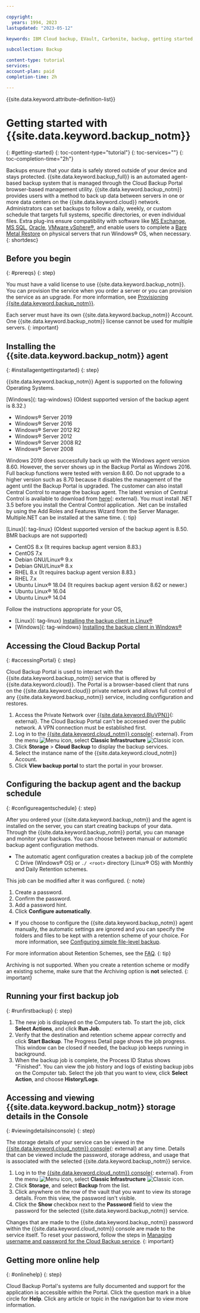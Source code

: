 ```yaml
---

copyright:
  years: 1994, 2023
lastupdated: "2023-05-12"

keywords: IBM Cloud backup, EVault, Carbonite, backup, getting started, setup, configure, run backup, billing, pricing,

subcollection: Backup

content-type: tutorial
services:
account-plan: paid
completion-time: 2h

---
```


{{site.data.keyword.attribute-definition-list}}

# Getting started with {{site.data.keyword.backup_notm}}
{: #getting-started}
{: toc-content-type="tutorial"}
{: toc-services=""}
{: toc-completion-time="2h"}

Backups ensure that your data is safely stored outside of your device and stays protected. {{site.data.keyword.backup_full}} is an automated agent-based backup system that is managed through the Cloud Backup Portal browser-based management utility. {{site.data.keyword.backup_notm}} provides users with a method to back up data between servers in one or more data centers on the {{site.data.keyword.cloud}} network. Administrators can set backups to follow a daily, weekly, or custom schedule that targets full systems, specific directories, or even individual files. Extra plug-ins ensure compatibility with software like [MS Exchange](/docs/Backup?topic=Backup-Exchangeplugin), [MS SQL](/docs/Backup?topic=Backup-MSSQLplugin), [Oracle](/docs/Backup?topic=Backup-Oracleplugin#Oracleplugin), [VMware vSphere&reg;](/docs/Backup?topic=Backup-VRA), and enable users to complete a [Bare Metal Restore](/docs/Backup?topic=Backup-BMRplugin#BMRplugin) on physical servers that run Windows&reg; OS, when necessary.
{: shortdesc}

## Before you begin
{: #prereqs}
{: step}

You must have a valid license to use {{site.data.keyword.backup_notm}}. You can provision the service when you order a server or you can provision the service as an upgrade. For more information, see [Provisioning {{site.data.keyword.backup_notm}}](/docs/Backup?topic=Backup-ordering).

Each server must have its own {{site.data.keyword.backup_notm}} Account. One {{site.data.keyword.backup_notm}} license cannot be used for multiple servers.
{: important}

## Installing the {{site.data.keyword.backup_notm}} agent
{: #installagentgettingstarted}
{: step}

{{site.data.keyword.backup_notm}} Agent is supported on the following Operating Systems.

[Windows]{: tag-windows} (Oldest supported version of the backup agent is 8.32.)
- Windows&reg; Server 2019
- Windows&reg; Server 2016
- Windows&reg; Server 2012 R2
- Windows&reg; Server 2012
- Windows&reg; Server 2008 R2
- Windows&reg; Server 2008

Windows 2019 does successfully back up with the Windows agent version 8.60. However, the server shows up in the Backup Portal as Windows 2016. Full backup functions were tested with version 8.60. Do not upgrade to a higher version such as 8.70 because it disables the management of the agent until the Backup Portal is upgraded. The customer can also install Central Control to manage the backup agent. The latest version of Central Control is available to download from [here](http://downloads.service.softlayer.com/evault/CentralControl/){: external}. You must install .NET 3.5 before you install the Central Control application. .Net can be installed by using the Add Roles and Features Wizard from the Server Manager. Multiple.NET can be installed at the same time.
{: tip}

[Linux]{: tag-linux} (Oldest supported version of the backup agent is 8.50. BMR backups are not supported)
- CentOS 8.x (It requires backup agent version 8.83.)
- CentOS 7.x
- Debian GNU/Linux&reg; 9.x
- Debian GNU/Linux&reg; 8.x
- RHEL 8.x (It requires backup agent version 8.83.)
- RHEL 7.x
- Ubuntu Linux&reg; 18.04 (It requires backup agent version 8.62 or newer.)
- Ubuntu Linux&reg; 16.04
- Ubuntu Linux&reg; 14.04

Follow the instructions appropriate for your OS,
- [Linux]{: tag-linux} [Installing the backup client in Linux&reg;](/docs/Backup?topic=Backup-InstallinLinux)
- [Windows]{: tag-windows} [Installing the backup client in Windows&reg;](/docs/Backup?topic=Backup-InstallinWindows)

## Accessing the Cloud Backup Portal
{: #accessingPortal}
{: step}

Cloud Backup Portal is used to interact with the {{site.data.keyword.backup_notm}} service that is offered by {{site.data.keyword.cloud}}. The Portal is a browser-based client that runs on the {{site.data.keyword.cloud}} private network and allows full control of any {{site.data.keyword.backup_notm}} service, including configuration and restores.

1. Access the Private Network over [{{site.data.keyword.BluVPN}}](https://www.ibm.com/cloud/vpn-access){: external}. The Cloud Backup Portal can't be accessed over the public network. A VPN connection must be established first.
2. Log in to the [{{site.data.keyword.cloud_notm}} console](/login){: external}. From the menu ![Menu icon](../icons/icon_hamburger.svg "Menu"), select **Classic Infrastructure** ![Classic icon](../icons/classic.svg "Classic").
3. Click **Storage** > **Cloud Backup** to display the backup services.
4. Select the instance name of the {{site.data.keyword.cloud_notm}} Account.
5. Click **View backup portal** to start the portal in your browser.

## Configuring the backup agent and the backup schedule
{: #configureagentschedule}
{: step}

After you ordered your {{site.data.keyword.backup_notm}} and the agent is installed on the server, you can start creating backups of your data. Through the {{site.data.keyword.backup_notm}} portal, you can manage and monitor your backups. You can choose between manual or automatic backup agent configuration methods.

- The automatic agent configuration creates a backup job of the complete C Drive (Windows&reg; OS) or `./ <root>` directory (Linux&reg; OS) with Monthly and Daily Retention schemes.

This job can be modified after it was configured.
{: note}

1. Create a password.
2. Confirm the password.
3. Add a password hint.
4. Click **Configure automatically**.

- If you choose to configure the {{site.data.keyword.backup_notm}} agent manually, the automatic settings are ignored and you can specify the folders and files to be kept with a retention scheme of your choice. For more information, see [Configuring simple file-level backup](/docs/Backup?topic=Backup-configureFileBackup).

For more information about Retention Schemes, see the [FAQ](/docs/Backup?topic=Backup-faqs#faqs).
{: tip}

Archiving is not supported. When you create a retention scheme or modify an existing scheme, make sure that the Archiving option is **not** selected.
{: important}

## Running your first backup job
{: #runfirstbackup}
{: step}

1. The new job is displayed on the Computers tab. To start the job, click **Select Actions**, and click **Run Job**.
2. Verify that the destination and retention scheme appear correctly and click **Start Backup**. The Progress Detail page shows the job progress. This window can be closed if needed, the backup job keeps running in background.
3. When the backup job is complete, the Process ID Status shows "Finished". You can view the job history and logs of existing backup jobs on the Computer tab. Select the job that you want to view, click **Select Action**, and choose **History/Logs**.

## Accessing and viewing {{site.data.keyword.backup_notm}} storage details in the Console
{: #viewingdetailsinconsole}
{: step}

The storage details of your service can be viewed in the [{{site.data.keyword.cloud_notm}} console](/classic/storage/backup){: external} at any time. Details that can be viewed include the password, storage address, and usage that is associated with the selected {{site.data.keyword.backup_notm}} service.

1. Log in to the [{{site.data.keyword.cloud_notm}} console](/login){: external}. From the menu ![Menu icon](../icons/icon_hamburger.svg "Menu"), select **Classic Infrastructure** ![Classic icon](../icons/classic.svg "Classic").
2. Click **Storage**, and select **Backup** from the list.
3. Click anywhere on the row of the vault that you want to view its storage details. From this view, the password isn't visible.
4. Click the **Show** checkbox next to the **Password** field to view the password for the selected {{site.data.keyword.backup_notm}} service.

Changes that are made to the {{site.data.keyword.backup_notm}} password within the {{site.data.keyword.cloud_notm}} console are made to the service itself. To reset your password, follow the steps in [Managing username and password for the Cloud Backup service](/docs/Backup?topic=Backup-changePassword).
{: important}

## Getting more online help
{: #onlinehelp}
{: step}

Cloud Backup Portal's systems are fully documented and support for the application is accessible within the Portal. Click the question mark in a blue circle for **Help**. Click any article or topic in the navigation bar to view more information.
